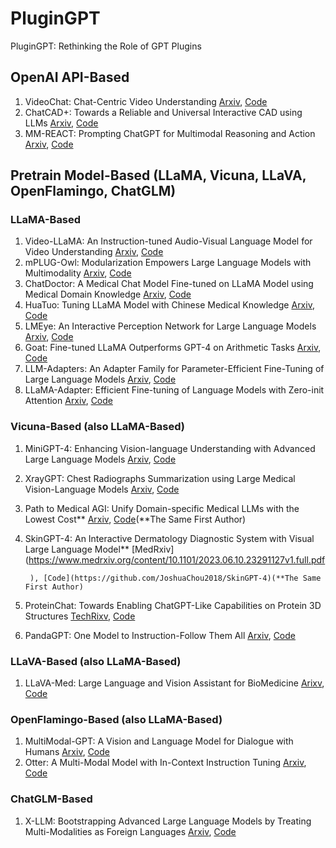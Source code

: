 # PluginGPT
PluginGPT: Rethinking the Role of GPT Plugins

## OpenAI API-Based
1. VideoChat: Chat-Centric Video Understanding [Arxiv](https://arxiv.org/abs/2305.06355), [Code](https://github.com/OpenGVLab/Ask-Anything)
2. ChatCAD+: Towards a Reliable and Universal Interactive CAD using LLMs [Arxiv](https://arxiv.org/abs/2305.15964), [Code](https://github.com/zhaozh10/ChatCAD)
3. MM-REACT: Prompting ChatGPT for Multimodal Reasoning and Action [Arxiv](https://arxiv.org/abs/2303.11381), [Code](https://github.com/microsoft/MM-REACT)
## Pretrain Model-Based (LLaMA, Vicuna, LLaVA, OpenFlamingo, ChatGLM)
### LLaMA-Based
1. Video-LLaMA: An Instruction-tuned Audio-Visual Language Model for Video Understanding [Arxiv](https://arxiv.org/abs/2306.02858), [Code](https://github.com/DAMO-NLP-SG/Video-LLaMA)
2. mPLUG-Owl: Modularization Empowers Large Language Models with Multimodality [Arxiv](https://arxiv.org/abs/2304.14178), [Code](https://github.com/x-plug/mplug-owl)
3. ChatDoctor: A Medical Chat Model Fine-tuned on LLaMA Model using Medical Domain Knowledge [Arxiv](https://arxiv.org/abs/2303.14070), [Code](https://github.com/Kent0n-Li/ChatDoctor)
4. HuaTuo: Tuning LLaMA Model with Chinese Medical Knowledge [Arxiv](https://arxiv.org/abs/2304.06975), [Code](https://github.com/scir-hi/huatuo-llama-med-chinese)
5. LMEye: An Interactive Perception Network for Large Language Models [Arxiv](https://arxiv.org/abs/2305.03701), [Code](https://github.com/YunxinLi/LingCloud)
6. Goat: Fine-tuned LLaMA Outperforms GPT-4 on Arithmetic Tasks [Arxiv](https://arxiv.org/abs/2305.14201), [Code](https://github.com/liutiedong/goat)
7. LLM-Adapters: An Adapter Family for Parameter-Efficient Fine-Tuning of Large Language Models [Arxiv](https://arxiv.org/abs/2304.01933), [Code](https://github.com/AGI-Edgerunners/LLM-Adapters)
8. LLaMA-Adapter: Efficient Fine-tuning of Language Models with Zero-init Attention [Arxiv](https://arxiv.org/abs/2303.16199), [Code](https://github.com/opengvlab/llama-adapter)
### Vicuna-Based (also LLaMA-Based)
1. MiniGPT-4: Enhancing Vision-language Understanding with Advanced Large Language Models [Arxiv](https://arxiv.org/abs/2304.10592), [Code](https://github.com/vision-cair/minigpt-4)
2. XrayGPT: Chest Radiographs Summarization using Large Medical Vision-Language Models [Arxiv](https://arxiv.org/abs/2306.07971), [Code](https://github.com/mbzuai-oryx/XrayGPT)
3. Path to Medical AGI: Unify Domain-specific Medical LLMs with the Lowest Cost** [Arxiv](https://arxiv.org/abs/2306.10765), [Code](https://github.com/JoshuaChou2018/MedAGI)(**The Same First Author)
4. SkinGPT-4: An Interactive Dermatology Diagnostic System with Visual Large Language Model** [MedRxiv](https://www.medrxiv.org/content/10.1101/2023.06.10.23291127v1.full.pdf
        
        
        
        ), [Code](https://github.com/JoshuaChou2018/SkinGPT-4)(**The Same First Author)
6. ProteinChat: Towards Enabling ChatGPT-Like Capabilities on Protein 3D Structures [TechRixv](https://www.techrxiv.org/articles/preprint/ProteinChat_Towards_Achieving_ChatGPT-Like_Functionalities_on_Protein_3D_Structures/23120606), [Code](https://github.com/UCSD-AI4H/proteinchat)
7. PandaGPT: One Model to Instruction-Follow Them All [Arxiv](https://arxiv.org/abs/2305.16355), [Code](https://github.com/yxuansu/PandaGPT)
### LLaVA-Based (also LLaMA-Based)
1. LLaVA-Med: Large Language and Vision Assistant for BioMedicine [Arixv](https://arxiv.org/abs/2306.00890), [Code](https://github.com/microsoft/LLaVA-Med)
### OpenFlamingo-Based (also LLaMA-Based)
1. MultiModal-GPT: A Vision and Language Model for Dialogue with Humans [Arxiv](https://arxiv.org/abs/2305.04790), [Code](https://github.com/open-mmlab/Multimodal-GPT)
2. Otter: A Multi-Modal Model with In-Context Instruction Tuning [Arxiv](https://arxiv.org/abs/2305.03726), [Code](https://github.com/Luodian/otter)
### ChatGLM-Based
1. X-LLM: Bootstrapping Advanced Large Language Models by Treating Multi-Modalities as Foreign Languages [Arxiv](https://arxiv.org/abs/2305.04160), [Code](https://github.com/phellonchen/X-LLM)
